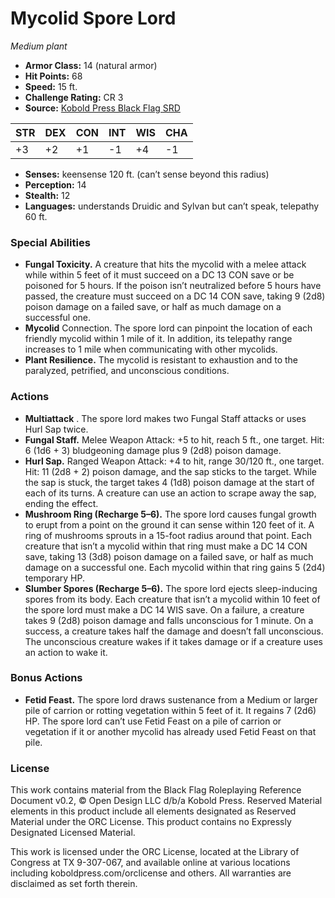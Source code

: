 # Mycolid Spore Lord

*Medium plant*

- **Armor Class:** 14 (natural armor)
- **Hit Points:** 68
- **Speed:** 15 ft.
- **Challenge Rating:** CR 3
- **Source:** [Kobold Press Black Flag SRD](https://koboldpress.com/black-flag-roleplaying/)

| STR | DEX | CON | INT | WIS | CHA |
| --- | --- | --- | --- | --- | --- |
| +3 | +2 | +1 | -1 | +4 | -1 |

- **Senses:** keensense 120 ft. (can’t sense beyond this radius)
- **Perception:** 14
- **Stealth:** 12
- **Languages:** understands Druidic and Sylvan but can’t speak, telepathy 60 ft.

### Special Abilities

- **Fungal Toxicity.** A creature that hits the mycolid with a melee attack while within 5 feet of it must succeed on a DC 13 CON save or be poisoned for 5 hours. If the poison isn’t neutralized before 5 hours have passed, the creature must succeed on a DC 14 CON save, taking 9 (2d8) poison damage on a failed save, or half as much damage on a successful one.
- **Mycolid** Connection. The spore lord can pinpoint the location of each friendly mycolid within 1 mile of it. In addition, its telepathy range increases to 1 mile when communicating with other mycolids.
- **Plant Resilience.** The mycolid is resistant to exhaustion and to the paralyzed, petrified, and unconscious conditions.

### Actions

- **Multiattack** . The spore lord makes two Fungal Staff attacks or uses Hurl Sap twice.
- **Fungal Staff.** Melee Weapon Attack: +5 to hit, reach 5 ft., one target. Hit: 6 (1d6 + 3) bludgeoning damage plus 9 (2d8) poison damage.
- **Hurl Sap.** Ranged Weapon Attack: +4 to hit, range 30/120 ft., one target. Hit: 11 (2d8 + 2) poison damage, and the sap sticks to the target. While the sap is stuck, the target takes 4 (1d8) poison damage at the start of each of its turns. A creature can use an action to scrape away the sap, ending the effect.
- **Mushroom Ring (Recharge 5–6).** The spore lord causes fungal growth to erupt from a point on the ground it can sense within 120 feet of it. A ring of mushrooms sprouts in a 15-foot radius around that point. Each creature that isn’t a mycolid within that ring must make a DC 14 CON save, taking 13 (3d8) poison damage on a failed save, or half as much damage on a successful one. Each mycolid within that ring gains 5 (2d4) temporary HP.
- **Slumber Spores (Recharge 5–6).** The spore lord ejects sleep-inducing spores from its body. Each creature that isn’t a mycolid within 10 feet of the spore lord must make a DC 14 WIS save. On a failure, a creature takes 9 (2d8) poison damage and falls unconscious for 1 minute. On a success, a creature takes half the damage and doesn’t fall unconscious. The unconscious creature wakes if it takes damage or if a creature uses an action to wake it.

### Bonus Actions

- **Fetid Feast.** The spore lord draws sustenance from a Medium or larger pile of carrion or rotting vegetation within 5 feet of it. It regains 7 (2d6) HP. The spore lord can’t use Fetid Feast on a pile of carrion or vegetation if it or another mycolid has already used Fetid Feast on that pile.

### License

This work contains material from the Black Flag Roleplaying Reference Document v0.2, © Open Design LLC d/b/a Kobold Press. Reserved Material elements in this product include all elements designated as Reserved Material under the ORC License. This product contains no Expressly Designated Licensed Material.

This work is licensed under the ORC License, located at the Library of Congress at TX 9-307-067, and available online at various locations including koboldpress.com/orclicense and others. All warranties are disclaimed as set forth therein.

